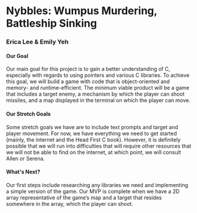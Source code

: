 # Nybbles: Wumpus Murdering, Battleship Sinking

### Erica Lee & Emily Yeh

#### Our Goal

Our main goal for this project is to gain a better understanding of C, especially with regards to using pointers and various C libraries. To achieve this goal, we will build a game with code that is object-oriented and memory- and runtime-efficient. The minimum viable product will be a game that includes a target enemy, a mechanism by which the player can shoot missiles, and a map displayed in the terminal on which the player can move.

#### Our Stretch Goals

Some stretch goals we have are to include text prompts and target and player movement. For now, we have everything we need to get started (mainly, the internet and the Head First C book). However, it is definitely possible that we will run into difficulties that will require other resources that we will not be able to find on the internet, at which point, we will consult Allen or Serena.
 
#### What's Next?
 
Our first steps include researching any libraries we need and implementing a simple version of the game. Our MVP is complete when we have a 2D array representative of the game’s map and a target that resides somewhere in the array, which the player can shoot.
